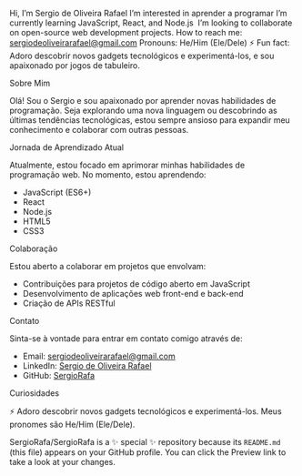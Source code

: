 Hi, I’m Sergio de Oliveira Rafael
 I’m interested in aprender a programar
 I’m currently learning JavaScript, React, and Node.js
️ I’m looking to collaborate on open-source web development projects.
 How to reach me: sergiodeoliveirarafael@gmail.com
 Pronouns: He/Him (Ele/Dele)
⚡ Fun fact: Adoro descobrir novos gadgets tecnológicos e experimentá-los, e sou apaixonado por jogos de tabuleiro.

Sobre Mim

Olá! Sou o Sergio e sou apaixonado por aprender novas habilidades de programação. Seja explorando uma nova linguagem ou descobrindo as últimas tendências tecnológicas, estou sempre ansioso para expandir meu conhecimento e colaborar com outras pessoas.

Jornada de Aprendizado Atual

Atualmente, estou focado em aprimorar minhas habilidades de programação web. No momento, estou aprendendo:

* JavaScript (ES6+)
* React
* Node.js
* HTML5
* CSS3

Colaboração

Estou aberto a colaborar em projetos que envolvam:

* Contribuições para projetos de código aberto em JavaScript
* Desenvolvimento de aplicações web front-end e back-end
* Criação de APIs RESTful

Contato

Sinta-se à vontade para entrar em contato comigo através de:

* Email: [sergiodeoliveirarafael@gmail.com](mailto:sergiodeoliveirarafael@gmail.com)
* LinkedIn: [Sergio de Oliveira Rafael](https://www.linkedin.com/in/seuperfil)
* GitHub: [SergioRafa](https://github.com/SergioRafa)

Curiosidades

⚡ Adoro descobrir novos gadgets tecnológicos e experimentá-los.
 Meus pronomes são He/Him (Ele/Dele).

SergioRafa/SergioRafa is a ✨ special ✨ repository because its `README.md` (this file) appears on your GitHub profile. You can click the Preview link to take a look at your changes.
